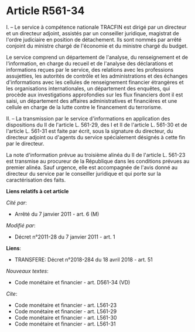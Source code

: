 # Article R561-34

I. – Le service à compétence nationale TRACFIN est dirigé par un directeur et un directeur adjoint, assistés par un
conseiller juridique, magistrat de l'ordre judiciaire en position de détachement. Ils sont nommés par arrêté conjoint du
ministre chargé de l'économie et du ministre chargé du budget.

Le service comprend un département de l'analyse, du renseignement et de l'information, en charge du recueil et de l'analyse
des déclarations et informations reçues par le service, des relations avec les professions assujetties, les autorités de
contrôle et les administrations et des échanges d'informations avec les cellules de renseignement financier étrangères et les
organisations internationales, un département des enquêtes, qui procède aux investigations approfondies sur les flux
financiers dont il est saisi, un département des affaires administratives et financières et une cellule en charge de la lutte
contre le financement du terrorisme.

II. – La transmission par le service d'informations en application des dispositions du II de l'article L. 561-29, des I et II
de l'article L. 561-30 et de l'article L. 561-31 est faite par écrit, sous la signature du directeur, du directeur adjoint ou
d'agents du service spécialement désignés à cette fin par le directeur.

La note d'information prévue au troisième alinéa du II de l'article L. 561-23 est transmise au procureur de la République
dans les conditions prévues au premier alinéa. Sauf urgence, elle est accompagnée de l'avis donné au directeur du service par
le conseiller juridique et qui porte sur la caractérisation des faits.

**Liens relatifs à cet article**

_Cité par_:

  - Arrêté du 7 janvier 2011 - art. 6 (M)

_Modifié par_:

  - Décret n°2011-28 du 7 janvier 2011 - art. 1

**Liens**:

  - TRANSFERE: Décret n°2018-284 du 18 avril 2018 - art. 51

_Nouveaux textes_:

  - Code monétaire et financier - art. D561-34 (VD)

_Cite_:

  - Code monétaire et financier - art. L561-23
  - Code monétaire et financier - art. L561-29
  - Code monétaire et financier - art. L561-30
  - Code monétaire et financier - art. L561-31
